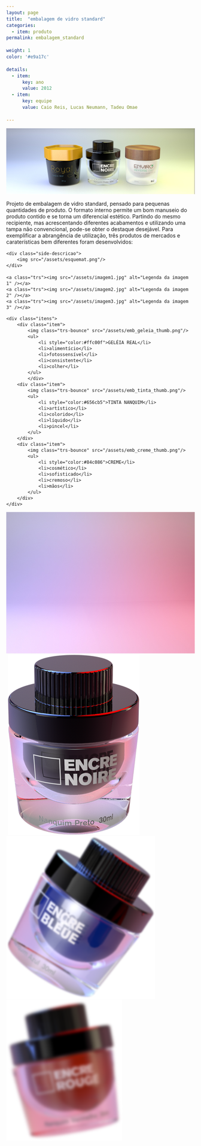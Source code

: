 ```yaml
---
layout: page
title:  "embalagem de vidro standard"
categories:
  - item: produto
permalink: embalagem_standard

weight: 1
color: '#e9a17c'

details:
  - item:
      key: ano
      value: 2012
  - item:
      key: equipe
      value: Caio Reis, Lucas Neumann, Tadeu Omae

---
```

<head>
	<meta charset="UTF-8">
	<title>Embalagem de vidro standard</title>
	<link type="text/css" rel="stylesheet" href="/css/stylesheet.css"/>
</head>

<body>

<div id="container">

<!-- <figure id="fig" class="trs">
	<div class="control"><div>
    <span class="trs2 next"></span>
   	<span class="trs2 prev"></span>
   	</div></div>
    <div id="slider">
     	<a class="trs"><img src="/assets/imagem1.jpg" alt="Legenda da imagem 1" /></a>
     	<a class="trs"><img src="/assets/imagem2.jpg" alt="Legenda da imagem 2" /></a>
     	<a class="trs"><img src="/assets/imagem3.jpg" alt="Legenda da imagem 3" /></a>
     	<a class="trs"><img src="/assets/imagem4.jpg" alt="Legenda da imagem 4" /></a>
   </div>
</figure> -->

<div class="content">
	<a class="trs"><img src="/assets/imagem4.jpg" alt="Legenda da imagem 4" /></a>
	<div class="descricao">
		<p>
Projeto de embalagem de vidro standard, pensado para pequenas quantidades de produto. O formato interno permite um bom manuseio do produto contido e se torna um diferencial estético. Partindo do mesmo recipiente, mas acrescentando diferentes acabamentos e utilizando uma tampa não convencional, pode-se obter o destaque desejável. Para exemplificar a abrangência de utilização, três produtos de mercados e caraterísticas bem diferentes foram desenvolvidos:
		</p>
	</div>

	<div class="side-descricao">
		<img src="/assets/esquemat.png"/>
	</div>

	<a class="trs"><img src="/assets/imagem1.jpg" alt="Legenda da imagem 1" /></a>
 	<a class="trs"><img src="/assets/imagem2.jpg" alt="Legenda da imagem 2" /></a>
 	<a class="trs"><img src="/assets/imagem3.jpg" alt="Legenda da imagem 3" /></a>
</div>

	<div class="itens">
		<div class="item">
			<img class="trs-bounce" src="/assets/emb_geleia_thumb.png"/>
			<ul>
				<li style="color:#ffc00f">GELÉIA REAL</li>
				<li>alimentício</li>
				<li>fotossensível</li>
				<li>consistente</li>
				<li>colher</li>
			</ul>
			</div>
		<div class="item">
			<img class="trs-bounce" src="/assets/emb_tinta_thumb.png"/>
			<ul>
				<li style="color:#656cb5">TINTA NANQUIM</li>
				<li>artístico</li>
				<li>colorido</li>
				<li>líquido</li>
				<li>pincel</li>
			</ul>
		</div>
		<div class="item">
			<img class="trs-bounce" src="/assets/emb_creme_thumb.png"/>
			<ul>
				<li style="color:#84c086">CREME</li>
				<li>cosmético</li>
				<li>sofisticado</li>
				<li>cremoso</li>
				<li>mãos</li>
			</ul>
		</div>
	</div>
</div>

<div style="display: block;">
	<img class="full-img" src="/assets/emb_paral_fundo.jpg"/>
	<img/>
	<img id="tinta-preta" class="mt" src="/assets/emb_paral_preto.png" data-speed="-3"/>
	<img id="tinta-azul" class="mt" src="/assets/emb_paral_azul.png" data-speed="4"/>
	<img id="tinta-verm" class="mt" src="/assets/emb_paral_verm.png" data-speed="1.5"/>
</div>

<script type="text/javascript" src="/js/slide.diso.js"></script>
<script type="text/javascript" src="https://ajax.googleapis.com/ajax/libs/jquery/1.8.3/jquery.min.js"></script>
<script type="text/javascript" src="/js/jquery.paral.js"></script>

</body>
